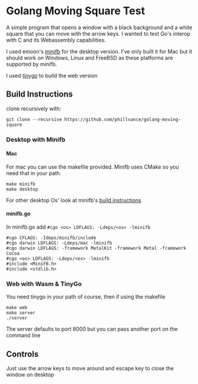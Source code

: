 #  Golang Moving Square Test

A simple program that opens a window with a black background and a white square that you can move with the arrow keys. I wanted to test Go's interop with C and its Webassembly capabilities. 

I used emoon's [minifb](https://github.com/emoon/minifb) for the desktop version. I've only built it for Mac but it should work on Windows, Linux and FreeBSD as these platforms are supported by minifb.

I used [tinygo](https://github.com/tinygo-org/tinygo) to build the web version

## Build Instructions
clone recursively with:
 ```
 git clone --recursive https://github.com/phillvance/golang-moving-square
 ```
### Desktop with Minifb
#### Mac
For mac you can use the makefile provided. Minifb uses CMake so you need that in your path.
```
make minifb
make desktop
```
For other desktop Os' look at minifb's [build instructions](https://github.com/emoon/minifb#Build-instructions)

#### minifb.go
In minifb.go add `#cgo <os> LDFLAGS: -Ldeps/<os> -lminifb` 
```
#cgo CFLAGS: -Ideps/minifb/include
#cgo darwin LDFLAGS: -Ldeps/mac -lminifb
#cgo darwin LDFLAGS: -framework MetalKit -framework Metal -framework Cocoa
#cgo <os> LDFLAGS: -Ldeps/<os> -lminifb
#include <MiniFB.h>
#include <stdlib.h>
```
### Web with Wasm & TinyGo
You need tinygo in your path of course, then if using the makefile
```
make web
make server
./server
```
The server defaults to port 8000 but you can pass another port on the command line

## Controls
Just use the arrow keys to move around and escape key to close the window on desktop